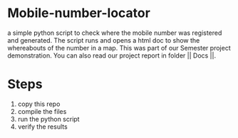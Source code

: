# Mobile-number-locator

a simple python script to check where the mobile number was registered and generated. The script runs and opens a html doc to show the whereabouts of the number in a map.
This was part of our Semester project demonstration. You can also read our project report in folder || Docs ||.


# Steps
 1. copy this repo
 2. compile the files
 3. run the python script
 4. verify the results
